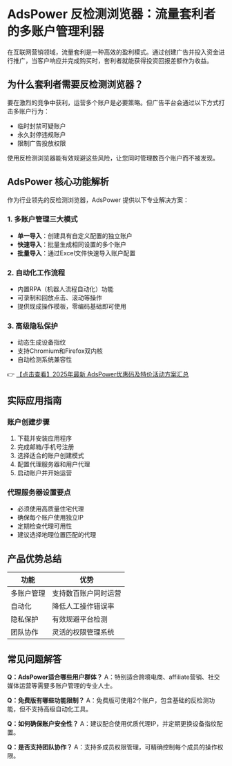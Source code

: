 # AdsPower 反检测浏览器：流量套利者的多账户管理利器

在互联网营销领域，流量套利是一种高效的盈利模式。通过创建广告并投入资金进行推广，当客户响应并完成购买时，套利者就能获得投资回报差额作为收益。

## 为什么套利者需要反检测浏览器？

要在激烈的竞争中获利，运营多个账户是必要策略。但广告平台会通过以下方式打击多账户行为：
- 临时封禁可疑账户
- 永久封停违规账户
- 限制广告投放权限

使用反检测浏览器能有效规避这些风险，让您同时管理数百个账户而不被发现。

## AdsPower 核心功能解析

作为行业领先的反检测浏览器，AdsPower 提供以下专业解决方案：

### 1. 多账户管理三大模式
- **单一导入**：创建具有自定义配置的独立账户
- **快速导入**：批量生成相同设置的多个账户
- **批量导入**：通过Excel文件快速导入账户配置

### 2. 自动化工作流程
- 内置RPA（机器人流程自动化）功能
- 可录制和回放点击、滚动等操作
- 提供现成操作模板，零编码基础即可使用

### 3. 高级隐私保护
- 动态生成设备指纹
- 支持Chromium和Firefox双内核
- 自动检测系统兼容性

👉 [【点击查看】2025年最新 AdsPower优惠码及特价活动方案汇总](https://bit.ly/adspower_free)

## 实际应用指南

### 账户创建步骤
1. 下载并安装应用程序
2. 完成邮箱/手机号注册
3. 选择适合的账户创建模式
4. 配置代理服务器和用户代理
5. 启动账户并开始运营

### 代理服务器设置要点
- 必须使用高质量住宅代理
- 确保每个账户使用独立IP
- 定期检查代理可用性
- 建议选择地理位置匹配的代理

## 产品优势总结

| 功能 | 优势 |
|------|------|
| 多账户管理 | 支持数百账户同时运营 |
| 自动化 | 降低人工操作错误率 |
| 隐私保护 | 有效规避平台检测 |
| 团队协作 | 灵活的权限管理系统 |

## 常见问题解答

**Q：AdsPower适合哪些用户群体？**
A：特别适合跨境电商、affiliate营销、社交媒体运营等需要多账户管理的专业人士。

**Q：免费版有哪些功能限制？**
A：免费版可使用2个账户，包含基础的反检测功能，但不支持高级自动化工具。

**Q：如何确保账户安全性？**
A：建议配合使用优质代理IP，并定期更换设备指纹配置。

**Q：是否支持团队协作？**
A：支持多成员权限管理，可精确控制每个成员的操作权限。